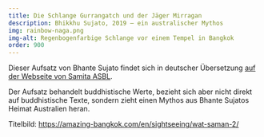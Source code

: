 ```yaml
---
title: Die Schlange Gurrangatch und der Jäger Mirragan
description: Bhikkhu Sujato, 2019 – ein australischer Mythos
img: rainbow-naga.png
img-alt: Regenbogenfarbige Schlange vor einem Tempel in Bangkok
order: 900
---
```


Dieser Aufsatz von Bhante Sujato findet sich in deutscher Übersetzung [auf der Webseite von Samita ASBL](https://www.samita.be/de/2019/07/22/deutsch-die-schlange-gurrangatch-und-der-jager-mirragan/).

Der Aufsatz behandelt buddhistische Werte, bezieht sich aber nicht direkt auf buddhistische Texte, sondern zieht einen Mythos aus Bhante Sujatos Heimat Australien heran.

Titelbild: https://amazing-bangkok.com/en/sightseeing/wat-saman-2/
